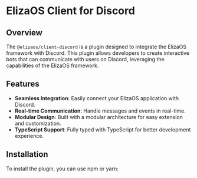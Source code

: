 # ElizaOS Client for Discord

## Overview

The `@elizaos/client-discord` is a plugin designed to integrate the ElizaOS framework with Discord. This plugin allows developers to create interactive bots that can communicate with users on Discord, leveraging the capabilities of the ElizaOS framework.

## Features

- **Seamless Integration**: Easily connect your ElizaOS application with Discord.
- **Real-time Communication**: Handle messages and events in real-time.
- **Modular Design**: Built with a modular architecture for easy extension and customization.
- **TypeScript Support**: Fully typed with TypeScript for better development experience.

## Installation

To install the plugin, you can use npm or yarn:
